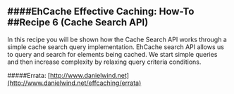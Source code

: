####EhCache Effective Caching: How-To
##Recipe 6 (Cache Search API)
---
In this recipe you will be shown how the Cache Search API works through a simple cache search query implementation. EhCache search API allows us to query and search for elements being cached. We start simple queries and then increase complexity by relaxing query criteria conditions.

#####Errata: [http://www.danielwind.net](http://www.danielwind.net/effcaching/errata)